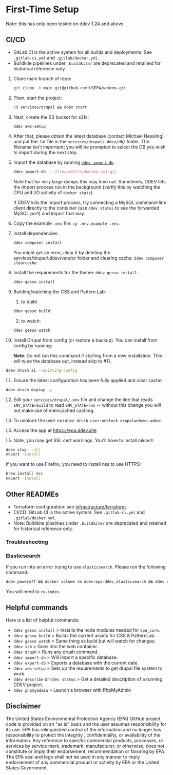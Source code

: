 ﻿# First-Time Setup

Note: this has only been tested on ddev 1.24 and above.

## CI/CD

- GitLab CI is the active system for all builds and deployments. See `.gitlab-ci.yml` and `.gitlab/docker.yml`.
- Buildkite pipelines under `.buildkite/` are deprecated and retained for historical reference only.

1. Clone main branch of repo:

   ```bash
   git clone -b main git@github.com:USEPA/webcms.git
   ```

2. Then, start the project:

   ```bash
   cd services/drupal && ddev start
   ```

3. Next, create the S3 bucket for s3fs:

   ```bash
   ddev aws-setup
   ```

4. After that, please obtain the latest database (contact Michael Hessling) and put the .tar file in the `services/drupal/.ddev/db/` folder. The filename isn't important; you will be prompted to select the DB you wish to import during the next step.

5. Import the database by running [`ddev import-db`](https://ddev.readthedocs.io/en/stable/users/usage/database-management/#database-imports)

   ```bash
   ddev import-db [--file=path/to/backup.sql.gz]
   ```

   Note that for very large dumps this may time out. Sometimes, DDEV lets the import process run in the background (verify this by watching the CPU and I/O activity of `docker stats`).

   If DDEV kills the import process, try connecting a MySQL command-line client directly to the container (use `ddev status` to see the forwarded MySQL port) and import that way.

6. Copy the example `.env` file: `cp .env.example .env`.

7. Install dependencies:

   ```bash
   ddev composer install
   ```

   You might get an error, clear it by deleting the services/drupal/.ddev/vendor folder and clearing cache: `ddev composer clearcache`

8. Install the requirements for the theme: `ddev gesso install`:

   ```bash
   ddev gesso install
   ```

9. Building/watching the CSS and Pattern Lab:
    1. to build

      ```bash
      ddev gesso build
      ```

    2. to watch:

      ```bash
      ddev gesso watch
      ```

10. Install Drupal from config (or restore a backup).  You can install from config by running:

    **Note**: Do not run this command if starting from a new installation. This will wipe the database out, instead skip to #11.

   ```bash
   ddev drush si --existing-config
   ```

11. Ensure the latest configuration has been fully applied and clear cache:

   ```bash
   ddev drush deploy -y
   ```

12. Edit your `services/drupal/.env` file and change the line that reads `ENV_STATE=build` to read `ENV_STATE=run` -- without this change you will not make use of memcached caching.

13. To unblock the user run  `ddev drush user:unblock drupalwebcms-admin`

14. Access the app at <https://epa.ddev.site>
15. Note, you may get SSL cert warnings. You'll have to install mkcert:

   ```bash
   ddev stop --all
   mkcert -install
   ```

If you want to use Firefox, you need to install nss to use HTTPS:

   ```bash
   brew install nss
   mkcert -install
   ```

## Other READMEs

- Terraform configuration: see [infrastructure/terraform](terraform/infrastructure/README.md).
- CI/CD: GitLab CI is the active system. See `.gitlab-ci.yml` and `.gitlab/docker.yml`.
- Note: Buildkite pipelines under `.buildkite/` are deprecated and retained for historical reference only.

### Troubleshooting

### Elasticsearch

If you run into an error trying to use `elasticsearch`. Please run the following command:

```bash
ddev poweroff && docker volume rm ddev-epa-ddev_elasticsearch && ddev start
```

You will need to `re-index`.

## Helpful commands

Here is a list of helpful commands:

- `ddev gesso install` > Installs the node modules needed for `epa_core`.
- `ddev gesso build` > Builds the current assets for CSS & PatternLab.
- `ddev gesso watch` > Same thing as build but will watch for changes.
- `ddev ssh` > Goes into the web container.
- `ddev drush` > Runs any drush command.
- `ddev import-db` > Will import a specific database.
- `ddev export-db` > Exports a database with the current date.
- `ddev aws-setup` > Sets up the requirements to get drupal file system to work
- `ddev describe` or `ddev status` > Get a detailed description of a running DDEV project.
- `ddev phpmyadmin` > Launch a browser with PhpMyAdmin

## Disclaimer

The United States Environmental Protection Agency (EPA) GitHub project code is provided on an "as is" basis and the user assumes responsibility for its use.  EPA has relinquished control of the information and no longer has responsibility to protect the integrity , confidentiality, or availability of the information.  Any reference to specific commercial products, processes, or services by service mark, trademark, manufacturer, or otherwise, does not constitute or imply their endorsement, recommendation or favoring by EPA.  The EPA seal and logo shall not be used in any manner to imply endorsement of any commercial product or activity by EPA or the United States Government.
